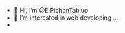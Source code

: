 - 👋 Hi, I’m @ElPichonTabluo
- 👀 I’m interested in web developing ...
- 
<!---
ElPichonTabluo/ElPichonTabluo is a ✨ special ✨ repository because its `README.md` (this file) appears on your GitHub profile.
You can click the Preview link to take a look at your changes.
--->
